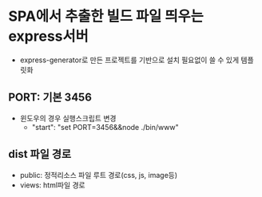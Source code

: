 # SPA에서 추출한 빌드 파일 띄우는 express서버
- express-generator로 만든 프로젝트를 기반으로 설치 필요없이 쓸 수 있게 템플릿화

## PORT: 기본 3456
- 윈도우의 경우 실행스크립트 변경
  - "start": "set PORT=3456&&node ./bin/www"

## dist 파일 경로
- public: 정적리소스 파일 루트 경로(css, js, image등)
- views: html파일 경로
